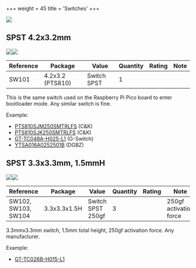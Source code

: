 +++
weight = 45
title = 'Switches'
+++

![](/images/docs/hw/bp5rev10/components/switches.jpg)

## SPST 4.2x3.2mm

![](/images/docs/hw/bp5rev10/components/switchp810.jpg)![](/images/docs/hw/bp5rev10/components/pts810-pcb.png)

|**Reference**|**Package**|**Value**|**Quantity**|**Rating**|**Note**|
|-|-|-|-|-|-|
|SW101|4.2x3.2 (PTS810)|Switch SPST|1||  

This is the same switch used on the Raspberry Pi Pico board to enter bootloader mode. Any similar switch is fine.

Example:

*   [PTS810SJM250SMTRLFS](https://item.szlcsc.com/117755.html) (C&K) 
*   [PTS810SJK250SMTRLFS](https://item.szlcsc.com/222326.html) (C&K) 
*   [GT-TC048A-H025-L1](https://item.szlcsc.com/826767.html) (G-Switch) 
*   [YTSA016A0252501B](https://item.szlcsc.com/1054564.html) (DGBZ) 
    
## SPST 3.3x3.3mm, 1.5mmH

![](/images/docs/hw/bp5rev10/components/switch4p.jpg)![](/images/docs/hw/bp5rev10/components/spst-3.3mmx1.5mm-pcb.png)

|**Reference**|**Package**|**Value**|**Quantity**|**Rating**|**Note**|
|-|-|-|-|-|-|
|SW102, SW103, SW104|3.3x3.3x1.5H|Switch SPST 250gf  |3||250gf activation force|

3.3mmx3.3mm switch, 1.5mm total height, 250gf activation force. Any manufacturer.

Example:

*   [GT-TC026B-H015-L1](https://item.szlcsc.com/826763.html)